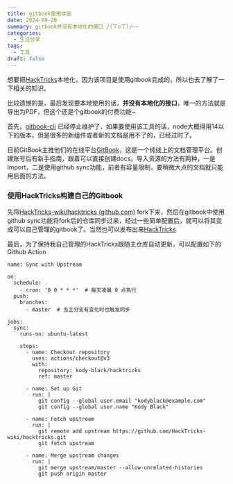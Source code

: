 ```yaml
---
title: gitbook使用体验
date: 2024-09-20
summary: gitbook并没有本地化的接口 /(ㄒoㄒ)/~~
categories:
  - 生活分享
tags:
  - 工具
draft: false
---
```


想要把[HackTricks](https://book.hacktricks.xyz/v/cn)本地化，因为该项目是使用gitbook完成的，所以也去了解了一下相关的知识。

比较遗憾的是，最后发现要本地使用的话，**并没有本地化的接口**，唯一的方法就是导出为PDF，但这个还是个gitbook的付费功能~

首先，[gitbook-cli](https://github.com/GitbookIO/gitbook-cli) 已经停止维护了，如果要使用该工具的话，node大概得用14以下的版本，但是很多的新组件或者新的文档是用不了的，已经过时了。

目前GitBook主推他们的在线平台[GitBook](https://www.gitbook.com)，这是一个纯线上的文档管理平台。创建账号后有新手指南，跟着可以直接创建docs。导入资源的方法有两种，一是Import，二是使用github sync功能，前者有容量限制，要稍微大点的文档就只能用后面的方法。

### 使用HackTricks构建自己的Gitbook

先将[HackTricks-wiki/hacktricks (github.com)](https://github.com/HackTricks-wiki/hacktricks) fork下来，然后在gitbook中使用github sync功能将fork后的仓库同步过来，经过一些简单配置后，就可以将其变成可以自己管理的gitbook了。当然也可以发布出来[HackTricks](https://angelica.gitbook.io/hacktricks)

最后，为了保持我自己管理的HackTricks跟随主仓库自动更新，可以配置如下的Github Action

```
name: Sync with Upstream

on:
  schedule:
    - cron: '0 0 * * *'  # 每天凌晨 0 点执行
  push:
    branches:
      - master  # 当主分支有变化时也触发同步

jobs:
  sync:
    runs-on: ubuntu-latest

    steps:
      - name: Checkout repository
        uses: actions/checkout@v3
        with:
          repository: kody-black/hacktricks
          ref: master

      - name: Set up Git
        run: |
          git config --global user.email "kodyblack@example.com"
          git config --global user.name "Kody Black"

      - name: Fetch upstream
        run: |
          git remote add upstream https://github.com/HackTricks-wiki/hacktricks.git
          git fetch upstream

      - name: Merge upstream changes
        run: |
          git merge upstream/master --allow-unrelated-histories
          git push origin master
```
